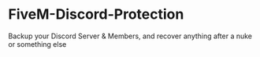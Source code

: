 # FiveM-Discord-Protection
Backup your Discord Server &amp; Members, and recover anything after a nuke or something else
